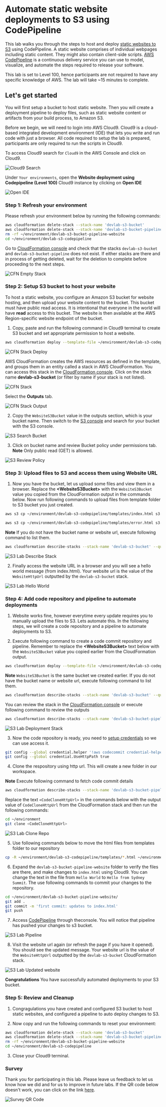 
# Automate static website deployments to S3 using CodePipeline

This lab walks you through the steps to host and deploy [static websites to S3](https://docs.aws.amazon.com/AmazonS3/latest/dev/WebsiteHosting.html) using CodePipeline. A static website comprises of individual webpages including static content. They might also contain client-side scripts. [AWS CodePipeline](https://docs.aws.amazon.com/AmazonS3/latest/dev/WebsiteHosting.html) is a continuous delivery service you can use to model, visualize, and automate the steps required to release your software. 

This lab is set to Level 100, hence participants are not required to have any specific knowledge of AWS. The lab will take ~15 minutes to complete.


## Let's get started
You will first setup a bucket to host static website. Then you will create a deployment pipeline to deploy files, such as static website content or artifacts from your build process, to Amazon S3.

Before we begin, we will need to login into AWS Cloud9. Cloud9 is a cloud-based integrated development environment (IDE) that lets you write and run code with just a browser. All code required to setup the lab is prepared, participants are only required to run the scripts in Cloud9.

To access Cloud9 search for `Cloud9` in the AWS Console and click on Cloud9.

![Cloud9 Search](images/cloud9_search.png)

Under `Your environments`, open the **Website deployment using Codepipeline (Level 100)** Cloud9 instance by clicking on **Open IDE**

![Open IDE](images/cloud9_open_ide.png)


### Step 1: Refresh your environment
Please refresh your environment below by running the following commands:
```bash
aws cloudformation delete-stack --stack-name 'devlab-s3-bucket'
aws cloudformation delete-stack --stack-name 'devlab-s3-bucket-pipeline'
rm -rf ~/environment/devlab-s3-bucket-pipeline-website
cd ~/environment/devlab-s3-codepipeline
```

Go to [CloudFormation console](https://console.aws.amazon.com/cloudformation) and check that the stacks `devlab-s3-bucket` and `devlab-s3-bucket-pipeline` does not exist. If either stacks are there and in process of getting deleted, wait for the deletion to complete before proceeding to the next steps.

![CFN Empty Stack](images/s3_lab_empty_stack.png)

### Step 2: Setup S3 bucket to host your website 

To host a static website, you configure an Amazon S3 bucket for website hosting, and then upload your website content to the bucket. This bucket must have public read access. It is intentional that everyone in the world will have **read** access to this bucket. The website is then available at the AWS Region-specific website endpoint of the bucket.

1. Copy, paste and run the following command in Cloud9 terminal to create S3 bucket and set appropriate permission to host a website.

```bash
aws cloudformation deploy --template-file ~/environment/devlab-s3-codepipeline/templates/setup_s3_bucket.yaml --stack-name devlab-s3-bucket --capabilities CAPABILITY_IAM
```

![CFN Stack Deploy](images/s3_lab_deploy_stack.png)



AWS CloudFormation creates the AWS resources as defined in the template, and groups them in an entity called a stack in AWS CloudFormation. You can access this stack in the [CloudFormation console](https://console.aws.amazon.com/cloudformation). Click on the stack name **devlab-s3-bucket** (or filter by name if your stack is not listed). 


![CFN Stack](images/s3_lab_cloudformation_stack.png)

Select the **Outputs** tab. 

![CFN Stack Output](images/s3_lab_cloudformation_stack_output.png)



2. Copy the `WebsiteS3Bucket` value in the outputs section, which is your bucket name. Then switch to the [S3 console](https://console.aws.amazon.com/s3) and search for your bucket with the S3 console.

![S3 Search Bucket](images/s3_lab_search_bucket.png)


3. Click on bucket name and review Bucket policy under permissions tab. **Note** Only public read (GET) is allowed.


![S3 Review Policy](images/s3_lab_bucket_policy.png)


### Step 3: Upload files to S3 and access them using Website URL

1. Now you have the bucket, let us upload some files and view them in a browser. Replace the **&lt;WebsiteS3Bucket&gt;** with the `WebsiteS3Bucket` value you copied from the CloudFormation output in the commands below. Now run following commands to upload files from template folder to S3 bucket you just created. 


```bash
aws s3 cp ~/environment/devlab-s3-codepipeline/templates/index.html s3://<WebsiteS3Bucket>

aws s3 cp ~/environment/devlab-s3-codepipeline/templates/error.html s3://<WebsiteS3Bucket>
```
**Note** If you do not have the bucket name or website url, execute following command to list them. 

```bash
aws cloudformation describe-stacks --stack-name 'devlab-s3-bucket' --query Stacks[*].Outputs[*]
```

![S3 Lab Describe Stack](images/s3_lab_describe_stack.png)

2. Finally access the website URL in a browser and you will see a hello world message (from index.html). Your website url is the value of the `WebsiteHttpUrl` outputted by the `devlab-s3-bucket` stack.

![S3 Lab Hello World](images/s3_lab_hello_world.png)



### Step 4: Add code repository and pipeline to automate deployments

1. Website works fine, however everytime every update requires you to manually upload the files to S3. Lets automate this. In the following steps, we will create a code repository and a pipeline to automate deployments to S3. 


2. Execute following command to create a code commit repository and pipeline. Remember to replace the **&lt;WebsiteS3Bucket&gt;** text below with the `WebsiteS3Bucket` value you copied earlier from the CloudFormation output.

```bash
aws cloudformation deploy --template-file ~/environment/devlab-s3-codepipeline/templates/setup_deployment_pipeline.yaml --stack-name devlab-s3-bucket-pipeline --parameter-overrides WebsiteS3Bucket=<WebsiteS3Bucket> --capabilities CAPABILITY_IAM
```

**Note** `WebsiteS3Bucket` is the same bucket we created earlier. If you do not have the bucket name or website url, execute following command to list them.

```bash
aws cloudformation describe-stacks --stack-name 'devlab-s3-bucket' --query Stacks[*].Outputs[*]
```

You can review the stack in the [CloudFormation console](https://console.aws.amazon.com/cloudformation) or execute following command to review the outputs

```bash
aws cloudformation describe-stacks --stack-name 'devlab-s3-bucket-pipeline' --query Stacks[*].Outputs[*]
```

![S3 Lab Deployment Stack](images/s3_lab_deployment_pipeline_stack.png)


3. Now the code repository is ready, you need to [setup credentials](https://docs.aws.amazon.com/codecommit/latest/userguide/setting-up-https-unixes.html#setting-up-https-unixes-credential-helper) so we can use access it.

```bash
git config --global credential.helper '!aws codecommit credential-helper $@'
git config --global credential.UseHttpPath true
```

4. Clone the respository using http url. This will create a new folder in our workspace.

**Note** Execute following command to fetch code commit details 

```bash
aws cloudformation describe-stacks --stack-name 'devlab-s3-bucket-pipeline' --query Stacks[*].Outputs[*]
```

 Replace the text `<CodeCloneHttpUrl>`  in the commands below with the output value of `CodeCloneHttpUrl` from the CloudFormation stack and then run the following commands:
```bash
cd ~/environment
git clone <CodeCloneHttpUrl>
```

![S3 Lab Clone Repo](images/s3_lab_cloned_repo.png)


5. Use following commands below to move the html files from templates folder to our repository

```bash
cp -R ~/environment/devlab-s3-codepipeline/templates/*.html ~/environment/devlab-s3-bucket-pipeline-website/
```

6. Expand the `devlab-s3-bucket-pipeline-website` folder to verify the files are there, and make changes to `index.html` using Cloud9. You can change the text in the file from `Hello World` to `Hello from Sydney Summit`. The use following commands to commit your changes to the repository. 
   

```bash
cd ~/environment/devlab-s3-bucket-pipeline-website/ 
git add .
git commit -m 'first commit: updates to index.html'
git push
```

7. Access [CodePipeline](https://console.aws.amazon.com/codepipeline) through  theconsole. You will notice that pipeline has pushed your changes to s3 bucket.

![S3 Lab Pipeline](images/s3_lab_pipeline.png)

8. Visit the website url again (or refresh the page if you have it opened). You should see the updated message. Your website url is the value of the `WebsiteHttpUrl` outputted by the `devlab-s3-bucket` CloudFormation stack.

![S3 Lab Updated website](images/s3_lab_updated_website.png)


**Congratulations** You have successfully automated deployments to your S3 bucket. 


### Step 5: Review and Cleanup 

1. Congragulations you have created and configured S3 bucket to host static websites, and configured a pipeline to auto deploy changes to S3. 

2. Now copy and run the following commands to reset your environment:
```bash
aws cloudformation delete-stack --stack-name 'devlab-s3-bucket'
aws cloudformation delete-stack --stack-name 'devlab-s3-bucket-pipeline'
rm -rf ~/environment/devlab-s3-bucket-pipeline-website
cd ~/environment/devlab-s3-codepipeline
```

3. Close your Cloud9 terminal.

### Survey

Thank you for participating in this lab. Please leave us feedback to let us know how we did and for us to improve in future labs. If the QR code below doesn't work, you can click on the link [here](https://eventbox.dev/survey/S7CF9TH).

![Survey QR Code](/images/qr_code.png)


